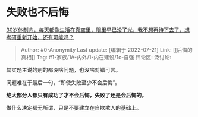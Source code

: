 # 失败也不后悔
[30岁体制内，每天都像生活在真空里，眼里早已没了光，我不想再待下去了，想考研重新开始，还有可能吗？](https://www.zhihu.com/question/541301044/answer/2586223906)

> Author: #0-Anonymity
> Last update: [编辑于 2022-07-21]
> Link: [[后悔的真相]]
> Tag: #1-家族/1A-内外/1-内在建设/1c-自强
> 评论区:
> 泛讨论:

其实题主说的别的都没啥问题，也没啥对错可言。

问题唯在于最后一句，“即使失败至少不会后悔”。

**绝大部分人都只有成功了才不会后悔，失败了还是会后悔的。**

做什么决定都无所谓，只是不要建立在自欺欺人的基础上。
